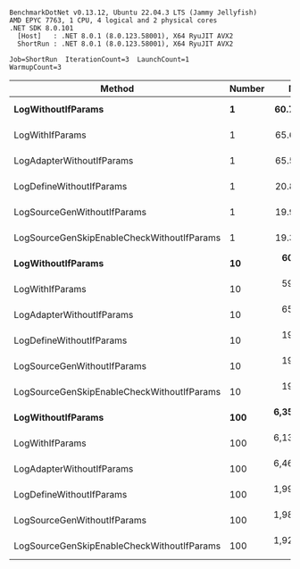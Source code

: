 ```

BenchmarkDotNet v0.13.12, Ubuntu 22.04.3 LTS (Jammy Jellyfish)
AMD EPYC 7763, 1 CPU, 4 logical and 2 physical cores
.NET SDK 8.0.101
  [Host]   : .NET 8.0.1 (8.0.123.58001), X64 RyuJIT AVX2
  ShortRun : .NET 8.0.1 (8.0.123.58001), X64 RyuJIT AVX2

Job=ShortRun  IterationCount=3  LaunchCount=1  
WarmupCount=3  

```
| Method                                     | Number | Mean        | Error      | StdDev    | Min         | Max         | Gen0   | Allocated |
|------------------------------------------- |------- |------------:|-----------:|----------:|------------:|------------:|-------:|----------:|
| **LogWithoutIfParams**                         | **1**      |    **60.78 ns** |   **3.593 ns** |  **0.197 ns** |    **60.62 ns** |    **61.00 ns** | **0.0010** |      **88 B** |
| LogWithIfParams                            | 1      |    65.63 ns |  15.525 ns |  0.851 ns |    65.00 ns |    66.60 ns | 0.0010 |      88 B |
| LogAdapterWithoutIfParams                  | 1      |    65.58 ns |   4.530 ns |  0.248 ns |    65.39 ns |    65.86 ns | 0.0010 |      88 B |
| LogDefineWithoutIfParams                   | 1      |    20.84 ns |   5.785 ns |  0.317 ns |    20.58 ns |    21.19 ns |      - |         - |
| LogSourceGenWithoutIfParams                | 1      |    19.96 ns |   0.632 ns |  0.035 ns |    19.92 ns |    19.98 ns |      - |         - |
| LogSourceGenSkipEnableCheckWithoutIfParams | 1      |    19.35 ns |   3.309 ns |  0.181 ns |    19.14 ns |    19.47 ns |      - |         - |
| **LogWithoutIfParams**                         | **10**     |   **605.98 ns** |  **56.229 ns** |  **3.082 ns** |   **602.85 ns** |   **609.02 ns** | **0.0105** |     **880 B** |
| LogWithIfParams                            | 10     |   598.02 ns |  34.632 ns |  1.898 ns |   595.96 ns |   599.69 ns | 0.0105 |     880 B |
| LogAdapterWithoutIfParams                  | 10     |   655.73 ns |  23.393 ns |  1.282 ns |   654.88 ns |   657.21 ns | 0.0105 |     880 B |
| LogDefineWithoutIfParams                   | 10     |   198.10 ns |   0.192 ns |  0.011 ns |   198.09 ns |   198.11 ns |      - |         - |
| LogSourceGenWithoutIfParams                | 10     |   197.18 ns |   3.802 ns |  0.208 ns |   197.03 ns |   197.42 ns |      - |         - |
| LogSourceGenSkipEnableCheckWithoutIfParams | 10     |   191.97 ns |   6.753 ns |  0.370 ns |   191.68 ns |   192.39 ns |      - |         - |
| **LogWithoutIfParams**                         | **100**    | **6,355.02 ns** | **153.174 ns** |  **8.396 ns** | **6,346.07 ns** | **6,362.71 ns** | **0.0992** |    **8800 B** |
| LogWithIfParams                            | 100    | 6,136.38 ns | 292.437 ns | 16.029 ns | 6,117.89 ns | 6,146.37 ns | 0.0992 |    8800 B |
| LogAdapterWithoutIfParams                  | 100    | 6,466.22 ns |  60.525 ns |  3.318 ns | 6,463.46 ns | 6,469.90 ns | 0.0992 |    8800 B |
| LogDefineWithoutIfParams                   | 100    | 1,999.59 ns | 205.957 ns | 11.289 ns | 1,986.84 ns | 2,008.30 ns |      - |         - |
| LogSourceGenWithoutIfParams                | 100    | 1,986.77 ns |  27.904 ns |  1.530 ns | 1,985.62 ns | 1,988.51 ns |      - |         - |
| LogSourceGenSkipEnableCheckWithoutIfParams | 100    | 1,924.99 ns |  27.667 ns |  1.517 ns | 1,923.82 ns | 1,926.71 ns |      - |         - |
